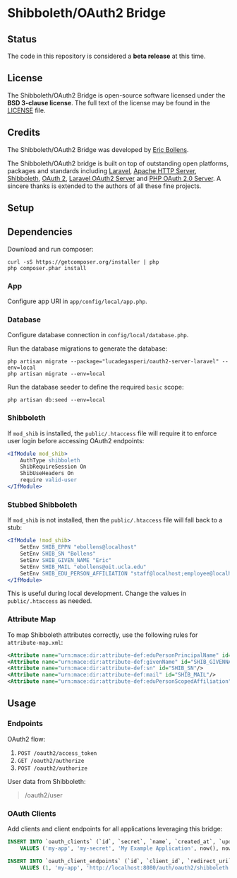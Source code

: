 # Shibboleth/OAuth2 Bridge

## Status

The code in this repository is considered a **beta release** at this time.

## License

The Shibboleth/OAuth2 Bridge is open-source software licensed under the **BSD 3-clause license**. The full text of the license may be found in the [LICENSE](https://github.com/ebollens/shib-oauth2-bridge/blob/master/LICENSE.txt) file.

## Credits

The Shibboleth/OAuth2 Bridge was developed by [Eric Bollens](http://github.com/ebollens).

The Shibboleth/OAuth2 bridge is built on top of outstanding open platforms, packages and standards including [Laravel](http://laravel.com/), [Apache HTTP Server](http://httpd.apache.org/), [Shibboleth](https://shibboleth.net/), [OAuth 2](http://oauth.net/2), [Laravel OAuth2 Server](https://github.com/lucadegasperi/oauth2-server-laravel) and [PHP OAuth 2.0 Server](https://github.com/thephpleague/oauth2-server). A sincere thanks is extended to the authors of all these fine projects.


## Setup

## Dependencies

Download and run composer:

```
curl -sS https://getcomposer.org/installer | php
php composer.phar install
```

### App

Configure app URI in `app/config/local/app.php`.

### Database

Configure database connection in `config/local/database.php`.

Run the database migrations to generate the database:

```
php artisan migrate --package="lucadegasperi/oauth2-server-laravel" --env=local
php artisan migrate --env=local
```

Run the database seeder to define the required `basic` scope:

```
php artisan db:seed --env=local
```

### Shibboleth

If `mod_shib` is installed, the `public/.htaccess` file will require it to enforce user login before accessing OAuth2 endpoints:

```apache
<IfModule mod_shib>
    AuthType shibboleth
    ShibRequireSession On
    ShibUseHeaders On
    require valid-user
</IfModule>
```

### Stubbed Shibboleth

If `mod_shib` is not installed, then the `public/.htaccess` file will fall back to a stub:

```apache
<IfModule !mod_shib>
    SetEnv SHIB_EPPN "ebollens@localhost"
    SetEnv SHIB_SN "Bollens"
    SetEnv SHIB_GIVEN_NAME "Eric"
    SetEnv SHIB_MAIL "ebollens@oit.ucla.edu"
    SetEnv SHIB_EDU_PERSON_AFFILIATION "staff@localhost;employee@localhost"
</IfModule>
```

This is useful during local development. Change the values in `public/.htaccess` as needed.

### Attribute Map

To map Shibboleth attributes correctly, use the following rules for `attribute-map.xml`:

```xml
<Attribute name="urn:mace:dir:attribute-def:eduPersonPrincipalName" id="SHIB_EPPN"/>
<Attribute name="urn:mace:dir:attribute-def:givenName" id="SHIB_GIVENNAME"/>
<Attribute name="urn:mace:dir:attribute-def:sn" id="SHIB_SN"/>
<Attribute name="urn:mace:dir:attribute-def:mail" id="SHIB_MAIL"/>
<Attribute name="urn:mace:dir:attribute-def:eduPersonScopedAffiliation" id="SHIB_EDU_PERSON_AFFILIATION"/>
```

## Usage

### Endpoints

OAuth2 flow:

1. `POST /oauth2/access_token`
1. `GET /oauth2/authorize`
1. `POST /oauth2/authorize`

User data from Shibboleth:

> /oauth2/user

### OAuth Clients

Add clients and client endpoints for all applications leveraging this bridge:

```sql
INSERT INTO `oauth_clients` (`id`, `secret`, `name`, `created_at`, `updated_at`)
    VALUES ('my-app', 'my-secret', 'My Example Application', now(), now());
```

```sql
INSERT INTO `oauth_client_endpoints` (`id`, `client_id`, `redirect_uri`, `created_at`, `updated_at`)
    VALUES (1, 'my-app', 'http://localhost:8080/auth/oauth2/shibboleth', now(), now());
```

